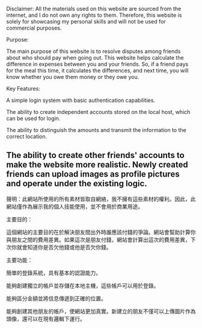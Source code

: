 Disclaimer: All the materials used on this website are sourced from the internet, and I do not own any rights to them. Therefore, this website is solely for showcasing my personal skills and will not be used for commercial purposes.



Purpose:

The main purpose of this website is to resolve disputes among friends about who should pay when going out. This website helps calculate the difference in expenses between you and your friends. So, if a friend pays for the meal this time, it calculates the differences, and next time, you will know whether you owe them money or they owe you.



Key Features:

A simple login system with basic authentication capabilities.

The ability to create independent accounts stored on the local host, which can be used for login.

The ability to distinguish the amounts and transmit the information to the correct location.

The ability to create other friends' accounts to make the website more realistic. Newly created friends can upload images as profile pictures and operate under the existing logic.
-----------------------------------------------------------------------------------------------------------------------------------------------------------------------------------------
聲明：此網站所使用的所有素材皆取自網絡，我不擁有這些素材的權利。因此，此網站僅作為展示我的個人技能使用，並不會用於商業用途。

主要目的：

這個網站的主要目的在於解決朋友間出外時誰應該付錢的爭論。網站會幫助計算你與朋友之間的費用差異。如果這次是朋友付錢，網站會計算出這次的費用差異，下次你就會知道你是否欠他錢或他是否欠你錢。

主要功能：

簡單的登錄系統，具有基本的認證能力。

能夠創建獨立的帳戶並存儲在本地主機，這些帳戶可以用於登錄。

能夠區分金額並將信息傳遞到正確的位置。

能夠創建其他朋友的帳戶，使網站更加真實。新建立的朋友不僅可以上傳圖片作為頭像，還可以在現有邏輯下運行。

 
 
